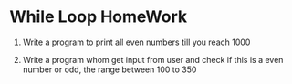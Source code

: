 # While Loop HomeWork

1. Write a program to print all even numbers till you reach 1000

2. Write a program whom get input from user and check if this is a even number or odd, the range between 100 to 350

